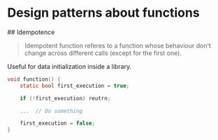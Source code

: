 # Design patterns about functions

## Idempotence
> Idempotent function referes to a function whose behaviour don't change across different calls (except for the first one).

Useful for data initialization inside a library.

```c
void function() {
    static bool first_execution = true;

    if (!first_execution) reutrn;

    ...  // Do something

    first_execution = false;
}
```
